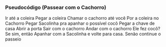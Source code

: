 ### Pseudocódigo  (Passear com o Cachorro)


Ir até a coleira
Pegar a coleira
Chamar o cachorro até você
Por a coleira no Cachorro
Pegar Sacolinha pra apanhar o possível cocô
Pegar a chave de casa
Abrir a porta
Sair com o cachorro
Andar com o cachorro
    Ele fez cocô?
    Se sim, então
    Apanhar com a Sacolinha
    e volte para casa.
Senão continue o passeio
    


